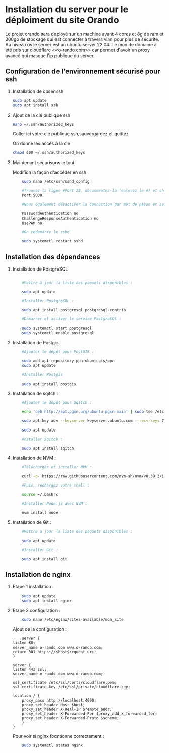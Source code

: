 # Installation du server pour le déploiment du site Orando

Le projet orando sera deployé sur un machine ayant 4 cores et 8g de ram et 300go de stockage qui est connecter à travers vlan pour plus de sécurité. Au niveau os le server est un ubuntu server 22.04. Le mon de domaine a été pris sur cloudflare <<o-rando.com>> car permet d'avoir un proxy avancé qui masque l'ip publique du server.

## Configuration de l'environnement sécurisé pour ssh

1. Installation de opsenssh

    ```bash
    sudo apt update
    sudo apt install ssh
    ```

2. Ajout de la clé publique ssh

    ```bash
    nano ~/.ssh/authorized_keys
    ```

    Coller ici votre clé publique ssh,sauvergardez et quittez

    On donne les accés à la clé

    ```bash
    chmod 600 ~/.ssh/authorized_keys
    ```

3. Maintenant sécurisons le tout

    Modifion la façon d'accéder en ssh

    ```bash
        sudo nano /etc/ssh/sshd_config

        #Trouvez la ligne #Port 22, décommentez-la (enlevez le #) et changez le numéro de port en un port de votre choix, par exemple :
        Port 5000

        #Nous également désactiver la connection par mot de passe et seulement laisser par clé-ssh

        PasswordAuthentication no
        ChallengeResponseAuthentication no
        UsePAM no

        #On redemarre le sshd

        sudo systemctl restart sshd
    ```

## Installation des dépendances

1. Installation de PostgreSQL

   ```bash

       #Mettre à jour la liste des paquets disponibles :

       sudo apt update

       #Installer PostgreSQL :

       sudo apt install postgresql postgresql-contrib

       #Démarrer et activer le service PostgreSQL :

       sudo systemctl start postgresql
       sudo systemctl enable postgresql


   ```

2. Installation de Postgis

    ```bash
        #Ajouter le dépôt pour PostGIS :

        sudo add-apt-repository ppa:ubuntugis/ppa
        sudo apt update

        #Installer Postgis

        sudo apt install postgis

    ```

3. Installation de sqitch :

    ```bash
        #Ajouter le dépôt pour Sqitch :

        echo 'deb http://apt.pgxn.org/ubuntu pgxn main' | sudo tee /etc/apt/sources.list.d/pgxn.list

        sudo apt-key adv --keyserver keyserver.ubuntu.com --recv-keys 7FCC7D46ACCC4CF8

        sudo apt update

        #nstaller Sqitch :

        sudo apt install sqitch

    ```

4. Installation de NVM :

    ```bash
        #Télécharger et installer NVM :

        curl -o- https://raw.githubusercontent.com/nvm-sh/nvm/v0.39.3/install.sh | bash

        #Puis, rechargez votre shell :

        source ~/.bashrc

        #Installer Node.js avec NVM :

        nvm install node

    ```

5. Installation de Git :

    ```bash
        #Mettre à jour la liste des paquets disponibles :

        sudo apt update

        #Installer Git :

        sudo apt install git

    ```

## Installation de nginx  

1. Etape 1 installation :

    ```bash
        sudo apt update
        sudo apt install nginx
    ```

2. Etape 2 configuration :

    ```bash
        sudo nano /etc/nginx/sites-available/mon_site
    ```

    Ajout de la configuration :

    ```plaintext
        server {
    listen 80;
    server_name o-rando.com www.o-rando.com;
    return 301 https://$host$request_uri;
    }

    server {
    listen 443 ssl;
    server_name o-rando.com www.o-rando.com;

    ssl_certificate /etc/ssl/certs/cloudflare.pem;
    ssl_certificate_key /etc/ssl/private/cloudflare.key;

    location / {
        proxy_pass http://localhost:4000;
        proxy_set_header Host $host;
        proxy_set_header X-Real-IP $remote_addr;
        proxy_set_header X-Forwarded-For $proxy_add_x_forwarded_for;
        proxy_set_header X-Forwarded-Proto $scheme;
        }
    }

    ```

    Pour voir si nginx focntionne correctement :

    ```bash
        sudo systemctl status nginx
    ```
